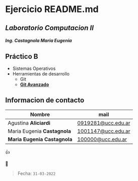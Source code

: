 # Ejercicio README.md
## _Laboratorio Computacion II_
##### Ing. Castagnola Maria Eugenia

## Práctico B

* Sistemas Operativos
* Herramientas de desarrollo 
    * Git 
    * [**Git Avanzado**](http://ucc-labcompu2.github.io/filminas/U2_git_avanzado#/)

## Informacion de contacto

| Nombre | mail |
| ------ | ------ |
| Agustina **Aliciardi** | 0919281@ucc.edu.ar |
| Maria Eugenia **Castagnola** | 1001147@ucc.edu.ar |
| **Maria Eugenia Castagnola**| 100000@ucc.edu.ar|

:+1: 

:calendar:
> Fecha: `31-03-2022`